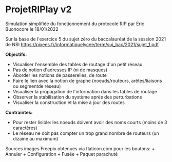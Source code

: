 # ProjetRIPlay v2
Simulation simplifiée du fonctionnement du protocole RIP
par Eric Buonocore le 18/01/2022

Sur la base de l'exercice 5 du sujet zéro du baccalauréat
de la session 2021 de NSI
https://pixees.fr/informatiquelycee/term/suj_bac/2021/sujet_1.pdf

**Objectifs:**
  + Visualiser l'ensemble des tables de routage d'un petit réseau
  + Pas de notion d'adresses IP (ni de masques)
  + Aborder les notions de passerelles, de route
  + Faire le lien avec la notion de graphe
  (noeuds/routeurs, arêtes/liaisons ou segmentde réseau)
  + Visualiser la propagation de l'information dans les tables de routage
  + Observer la stabilisation du système après des perturbations
  + Visualiser la construction et la mise à jour des routes

**Contraintes:**
  + Pour rester lisible: les noeuds doivent avoir des noms courts
  (moins de 3 caractères)
  + Le réseau ne doit pas compter un trop grand nombre de routeurs
  (un dizaine au  maximum)

Sources images Freepix obtenues via flaticon.com pour les boutons:
      + Annuler
      + Configuration
      + Fusée
      + Paquet parachuté
